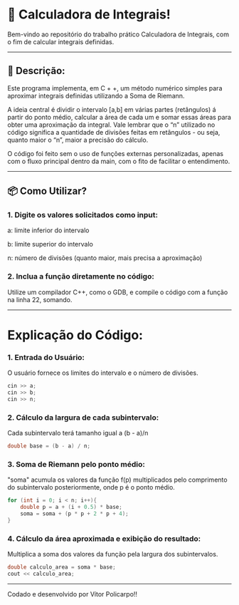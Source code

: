 # 🚀 Calculadora de Integrais!
Bem-vindo ao repositório do trabalho prático Calculadora de Integrais, com o fim de calcular integrais definidas.

---

## 📝 Descrição:
Este programa implementa, em C + +, um método numérico simples para aproximar integrais definidas utilizando a Soma de Riemann.

A ideia central é dividir o intervalo [a,b] em várias partes (retângulos) á partir do ponto médio, calcular a área de cada um e somar essas áreas para obter uma aproximação da integral. Vale lembrar que o “n” utilizado no código significa a quantidade de divisões feitas em retângulos - ou seja, quanto maior o “n”, maior a precisão do cálculo.

O código foi feito sem o uso de funções externas personalizadas, apenas com o fluxo principal dentro da main, com o fito de facilitar o entendimento.

---

## 📦 Como Utilizar?

### 1. Digite os valores solicitados como input:

a: limite inferior do intervalo

b: limite superior do intervalo

n: número de divisões (quanto maior, mais precisa a aproximação)

### 2. Inclua a função diretamente no código:

Utilize um compilador C++, como o GDB, e compile o código com a função na linha 22, somando.

---

# Explicação do Código:

### 1. Entrada do Usuário:

O usuário fornece os limites do intervalo e o número de divisões.

```cpp
cin >> a;
cin >> b;
cin >> n;
```

### 2. Cálculo da largura de cada subintervalo:

Cada subintervalo terá tamanho igual a (b - a)/n

```cpp
double base = (b - a) / n;
```

### 3. Soma de Riemann pelo ponto médio:

"soma" acumula os valores da função f(p) multiplicados pelo comprimento do subintervalo posteriormente, onde p é o ponto médio.

```cpp
for (int i = 0; i < n; i++){
    double p = a + (i + 0.5) * base;
    soma = soma + (p * p + 2 * p + 4);
}
```

### 4. Cálculo da área aproximada e exibição do resultado:

Multiplica a soma dos valores da função pela largura dos subintervalos.

```cpp
double calculo_area = soma * base;
cout << calculo_area;
```

---

Codado e desenvolvido por Vítor Policarpo!!
